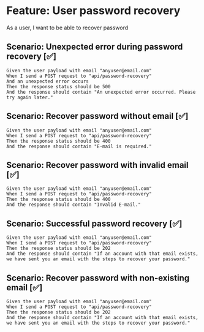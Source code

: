 # Feature: User password recovery

As a user,
I want to be able to recover password

## Scenario: Unexpected error during password recovery [✅]

    Given the user payload with email "anyuser@email.com"
    When I send a POST request to "api/password-recovery"
    And an unexpected error occurs
    Then the response status should be 500
    And the response should contain "An unexpected error occurred. Please try again later."

## Scenario: Recover password without email [✅]

    Given the user payload with email "anyuser@email.com"
    When I send a POST request to "api/password-recovery"
    Then the response status should be 400
    And the response should contain "E-mail is required."

## Scenario: Recover password with invalid email [✅]

    Given the user payload with email "anyuser@email.com"
    When I send a POST request to "api/password-recovery"
    Then the response status should be 400
    And the response should contain "Invalid E-mail."

## Scenario: Successful password recovery   [✅]

    Given the user payload with email "anyuser@email.com"
    When I send a POST request to "api/password-recovery"
    Then the response status should be 202
    And the response should contain "If an account with that email exists, 
    we have sent you an email with the steps to recover your password."

## Scenario: Recover password with non-existing email [✅]

    Given the user payload with email "anyuser@email.com"
    When I send a POST request to "api/password-recovery"
    Then the response status should be 202
    And the response should contain "If an account with that email exists, 
    we have sent you an email with the steps to recover your password."